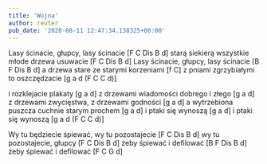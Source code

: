 ```yaml
---
title: 'Wojna'
author: reuter
pub_date: '2020-08-11 12:47:34.138325+00:00'
---
```


Lasy ścinacie, głupcy, lasy ścinacie [F C Dis B d]
starą siekierą wszystkie młode drzewa usuwacie [F C Dis B d]
Lasy ścinacie, głupcy, lasy ścinacie [B F Dis B d]
a drzewa stare ze starymi korzeniami [f C]
z pniami zgrzybiałymi to oszczędzacie [g a d (F C C d)]

i rozklejacie plakaty [g a d]
z drzewami wiadomości dobrego i złego [g a d]
z drzewami zwycięstwa, z drzewami godności [g a d] 
a wytrzebiona puszcza cuchnie starym prochem [g a d]
i ptaki się wynoszą [g a d]
i ptaki się wynoszą [g a d (F C C d)]

Wy tu będziecie śpiewać, wy tu pozostajecie [F C Dis B d]
wy tu pozostajecie, głupcy [F C Dis B d]
 żeby śpiewać i defilować [B F Dis B d]     
żeby śpiewać i defilować [F C G d]